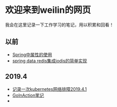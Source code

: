 # 欢迎来到weilin的网页

我会在这里记录一下工作学习的笔记，用以积累和回看！

## 以前

* [Spring中属性的使用](Spring中属性的使用.md)
* [spring data redis集成jodis的简单实现](SpringDataRedis集成jodis的简单实现.md)

## 2019.4

* [记录一次kubernetes网络排障2019.4.1](2019.4/记录一次kubernetes网络排障.md)
* [GoInAction笔记](2019.4/go_in_action.md)
* 

